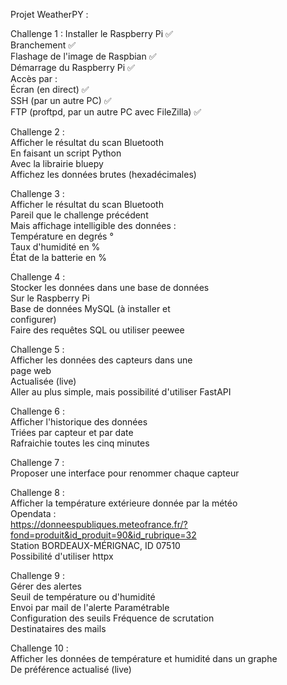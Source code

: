 Projet WeatherPY :<br>


Challenge 1 :
    Installer le Raspberry Pi ✅<br>
    Branchement ✅<br>
    Flashage de l'image de Raspbian ✅<br>
    Démarrage du Raspberry Pi ✅<br>
    Accès par : <br>
        Écran (en direct) ✅<br>
        SSH (par un autre PC) ✅<br>
        FTP (proftpd, par un autre PC avec FileZilla) ✅<br>

Challenge 2 :<br>
    Afficher le résultat du scan Bluetooth<br>
    En faisant un script Python<br>
    Avec la librairie bluepy<br>
    Affichez les données brutes (hexadécimales)<br>

Challenge 3 :<br>
    Afficher le résultat du scan Bluetooth<br>
    Pareil que le challenge précédent<br>
    Mais affichage intelligible des données :<br>
        Température en degrés °<br>
        Taux d'humidité en %<br>
        État de la batterie en % <br>

Challenge 4 :<br>
    Stocker les données dans une base de données<br>
    Sur le Raspberry Pi<br>
    Base de données MySQL (à installer et<br>
    configurer)<br>
    Faire des requêtes SQL ou utiliser peewee<br>

Challenge 5 :<br>
    Afficher les données des capteurs dans une<br>
    page web<br>
    Actualisée (live)<br>
    Aller au plus simple, mais possibilité d'utiliser FastAPI<br>
 
Challenge 6 :<br>
    Afficher l'historique des données<br>
    Triées par capteur et par date<br>
    Rafraichie toutes les cinq minutes<br>

Challenge 7 :<br>
    Proposer une interface pour renommer chaque capteur<br>

Challenge 8 :<br>
    Afficher la température extérieure donnée par la météo<br>
    Opendata :<br>
    https://donneespubliques.meteofrance.fr/?fond=produit&id_produit=90&id_rubrique=32<br>
    Station BORDEAUX-MÉRIGNAC, ID 07510<br>
    Possibilité d'utiliser httpx<br>

Challenge 9 :<br>
    Gérer des alertes<br>
    Seuil de température ou d'humidité<br>
    Envoi par mail de l'alerte Paramétrable<br>
    Configuration des seuils Fréquence de scrutation<br>
    Destinataires des mails<br>

Challenge 10 :<br>
    Afficher les données de température et humidité dans un graphe<br>
    De préférence actualisé (live)<br>